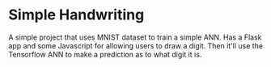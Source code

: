 # Simple Handwriting

A simple project that uses MNIST dataset to train a simple ANN. Has a Flask app and some Javascript for allowing users to draw a digit. Then it'll use the Tensorflow ANN to make a prediction as to what digit it is.